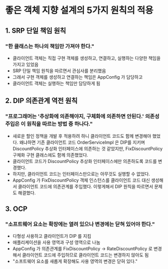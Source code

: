 # 좋은 객체 지향 설계의 5가지 원칙의 적용

## 1. SRP 단일 책임 원칙
### "한 클래스는 하나의 책임만 가져야 한다."
- 클라이언트 객체는 직접 구현 객체를 생성하고, 연결하고, 실행하는 다양한 책임을 가지고 있었음
- SRP 단일 책임 원칙을 따르면서 관심사를 분리했음
- 그래서 구현 객체를 생성하고 연결하는 책임은 AppConfig 가 담당하고
- 클라이언트 객체는 실행하는 책임만 담당하게 됨

## 2. DIP 의존관계 역전 원칙
### "프로그래머는 '추상화에 의존해야지, 구체화에 의존하면 안된다.' 의존성 주입은 이 원칙을 따르는 방법 중 하나다."
- 새로운 할인 정책을 개발 후 적용하려 하니 클라이언트 코드도 함께 변경해야 했었다. 왜냐하면 기존 클라이언트 코드 OrderServiceImpl 은 DIP를 지키며
  DiscountPolicy 추상화 인터페이스에 의존하는 것 같았지만, FixDiscountPolicy 구체화 구현 클래스에도 함께 의존했었다.
- 클라이언트 코드가 DiscountPolicy 추상화 인터페이스에만 의존하도록 코드를 변경했다.
- 하지만, 클라이언트 코드는 인터페이스만으로는 아무것도 실행할 수 없었다.
- AppConfig 가 FixDiscountPolicy 객체 인스턴스를 클라이언트 코드 대신 생성해서 클라이언트 코드에 의존관계를 주입했다.
  이렇게해서 DIP 원칙을 따르면서 문제도 해결했다.

## 3. OCP
### "소프트웨어 요소는 확장에는 열려 있으나 변경에는 닫혀 있어야 한다."
- 다형성 사용하고 클라이언트가 DIP 를 지킴
- 애플리케이션을 사용 영역과 구성 영역으로 나눔
- AppConfig 가 의존관계를 FixDiscountPolicy → RateDiscountPolicy 로 변경해서 클라이언트 코드에 주입하므로
  클라이언트 코드는 변경하지 않아도 됨
- "소프트웨어 요소를 새롭게 확장해도 사용 영역의 변경은 닫혀 있다."